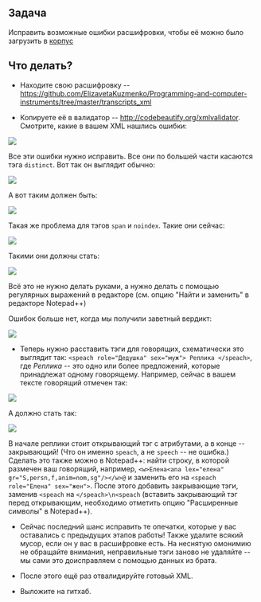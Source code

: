 ## Задача

Исправить возможные ошибки расшифровки, чтобы её можно было загрузить в [корпус](http://ruscorpora.ru/search-murco.html)

## Что делать?

* Находите свою расшифровку -- <https://github.com/ElizavetaKuzmenko/Programming-and-computer-instruments/tree/master/transcripts_xml>

* Копируете её в валидатор -- <http://codebeautify.org/xmlvalidator>. Смотрите, какие в вашем XML нашлись ошибки:

![](https://github.com/ElizavetaKuzmenko/Programming-and-computer-instruments/blob/master/images/validator.png)

Все эти ошибки нужно исправить. Все они по большей части касаются тэга `distinct`. Вот так он выглядит обычно:

![](https://github.com/ElizavetaKuzmenko/Programming-and-computer-instruments/blob/master/images/distinct1.png)

А вот таким должен быть:

![](https://github.com/ElizavetaKuzmenko/Programming-and-computer-instruments/blob/master/images/distinct2.png)

Такая же проблема для тэгов `span` и `noindex`. Такие они сейчас:

![](https://github.com/ElizavetaKuzmenko/Programming-and-computer-instruments/blob/master/images/noindex1.png)

Такими они должны стать:

![](https://github.com/ElizavetaKuzmenko/Programming-and-computer-instruments/blob/master/images/noindex2.png)

Всё это не нужно делать руками, а нужно делать с помощью регулярных выражений в редакторе (см. опцию "Найти и заменить" в редакторе Notepad++)

Ошибок больше нет, когда мы получили заветный вердикт:

![](https://github.com/ElizavetaKuzmenko/Programming-and-computer-instruments/blob/master/images/valid.png)

* Теперь нужно расставить тэги для говорящих, схематически это выглядит так: `<speach role="Дедушка" sex="муж"> Реплика </speach>`, где _Реплика_ -- это одно или более предложений, которые принадлежат одному говорящему. Например, сейчас в вашем тексте говорящий отмечен так:

![](https://github.com/ElizavetaKuzmenko/Programming-and-computer-instruments/blob/master/images/speach1.png)

А должно стать так:

![](https://github.com/ElizavetaKuzmenko/Programming-and-computer-instruments/blob/master/images/speach2.png)

В начале реплики стоит открывающий тэг с атрибутами, а в конце -- закрывающий! (Что он именно `speach`, а не `speech` -- не ошибка.) Сделать это также можно в Notepad++: найти строку, в которой размечен ваш говорящий, например, `<w>Елена<ana lex="елена" gr="S,persn,f,anim=nom,sg"/></w>@` и заменить его на `<speach role="Елена" sex="жен">`. После этого добавить закрывающие тэги, заменив `<speach` на `</speach>\n<speach` (вставить закрывающий тэг перед открывающим, необходимо отметить опцию "Расширенные символы" в Notepad++).

* Сейчас последний шанс исправить те опечатки, которые у вас оставались с предыдущих этапов работы! Также удалите всякий мусор, если он у вас в расшифровке есть. На неснятую омонимию не обращайте внимания, неправильные тэги заново не удаляйте -- мы сами это доисправляем с помощью данных из брата.

* После этого ещё раз отвалидируйте готовый XML.

* Выложите на гитхаб.
